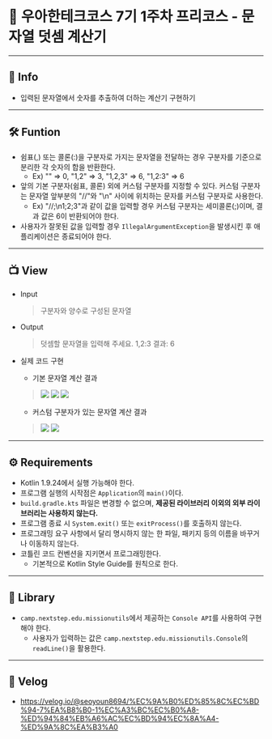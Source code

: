 # 🔖 우아한테크코스 7기 1주차 프리코스 - 문자열 덧셈 계산기

***

## 📃 Info
- 입력된 문자열에서 숫자를 추출하여 더하는 계산기 구현하기

***

## 🛠️ Funtion
- 쉼표(,) 또는 콜론(:)을 구분자로 가지는 문자열을 전달하는 경우 구분자를 기준으로 분리한 각 숫자의 합을 반환한다.
    - Ex) "" => 0, "1,2" => 3, "1,2,3" => 6, "1,2:3" => 6
- 앞의 기본 구분자(쉼표, 콜론) 외에 커스텀 구분자를 지정할 수 있다. 커스텀 구분자는 문자열 앞부분의 "//"와 "\n" 사이에 위치하는 문자를 커스텀 구분자로 사용한다.
    - Ex) "//;\n1;2;3"과 같이 값을 입력할 경우 커스텀 구분자는 세미콜론(;)이며, 결과 값은 6이 반환되어야 한다.
- 사용자가 잘못된 값을 입력할 경우 `IllegalArgumentException`을 발생시킨 후 애플리케이션은 종료되어야 한다.

***

## 📺 View
- Input
  > 구분자와 양수로 구성된 문자열

- Output
  > 덧셈할 문자열을 입력해 주세요.
  > 1,2:3
  > 결과: 6

- 실제 코드 구현
    - 기본 문자열 계산 결과
  
    >![](https://velog.velcdn.com/images/seoyoun8694/post/2d81668e-a2a2-427c-894c-9c0bd64eabb2/image.jpg)
    ![](https://velog.velcdn.com/images/seoyoun8694/post/3acfb7d5-16e1-4395-8df3-3622313856cb/image.jpg)
    ![](https://velog.velcdn.com/images/seoyoun8694/post/af9492d7-1682-4607-8178-bfb8ba8e5fc1/image.jpg)

    - 커스텀 구분자가 있는 문자열 계산 결과

    >![](https://velog.velcdn.com/images/seoyoun8694/post/c638661a-b1f8-42c0-b338-5a4fd9f8efcd/image.jpg)
    ![](https://velog.velcdn.com/images/seoyoun8694/post/e71ac481-c337-40d4-8e10-34c319e571d5/image.jpg)

***

## ⚙️ Requirements
- Kotlin 1.9.24에서 실행 가능해야 한다.
- 프로그램 실행의 시작점은 `Application`의 `main()`이다.
- `build.gradle.kts` 파일은 변경할 수 없으며, **제공된 라이브러리 이외의 외부 라이브러리는 사용하지 않는다.**
- 프로그램 종료 시 `System.exit()` 또는 `exitProcess()`를 호출하지 않는다.
- 프로그래밍 요구 사항에서 달리 명시하지 않는 한 파일, 패키지 등의 이름을 바꾸거나 이동하지 않는다.
- 코틀린 코드 컨벤션을 지키면서 프로그래밍한다.
    - 기본적으로 Kotlin Style Guide를 원칙으로 한다.

***

## 📘 Library
- `camp.nextstep.edu.missionutils`에서 제공하는 `Console API`를 사용하여 구현해야 한다.
    - 사용자가 입력하는 값은 `camp.nextstep.edu.missionutils.Console`의 `readLine()`을 활용한다.

***

## 🔗 Velog
- https://velog.io/@seoyoun8694/%EC%9A%B0%ED%85%8C%EC%BD%94-7%EA%B8%B0-1%EC%A3%BC%EC%B0%A8-%ED%94%84%EB%A6%AC%EC%BD%94%EC%8A%A4-%ED%9A%8C%EA%B3%A0